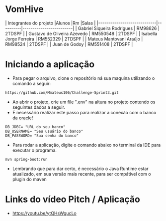# VomHive

|        Integrantes do projeto
|Alunos                       |Rm        |Salas                    |
|-----------------------------|----------|-------------------------|
| Gabriel Siqueira Rodrigues  | RM98626  | 2TDSPF                  |
| Gustavo de Oliveira Azevedo | RM550548 | 2TDSPF                  |
| Isabella Jorge Ferreira     | RM552329 | 2TDSPF                  |
| Mateus Mantovani Araújo     | RM98524  | 2TDSPF                  |
| Juan de Godoy               | RM551408 | 2TDSPF                  |


# Iniciando a aplicação

- Para pegar o arquivo, clone o repositório ná sua maquina utilizando o comando a seguir:
```
https://github.com/Mmateus106/Challenge-Sprint3.git
```
- Ao abrir o projeto, crie um file ".env" na altura no projeto contendo os seguintes dados a seguir.
- É necessário realizar este passo para realizar a conexão com o banco da oracle!
```
DB_JDBC= "URL do seu banco"
DB_USERNAME= "Seu usuário do banco"
DB_PASSWORD= "Sua senha do banco"
```
- Para rodar a aplicação, digite o comando abaixo no terminal da IDE para executar o programa.
```
mvn spring-boot:run
```
- Lembrando que para dar certo, é necessário o Java Runtime estar atualizado, em sua versão mais recente, para ser compátivel com o plugin do maven

# Links do vídeo Pitch / Aplicação

- https://youtu.be/ytQHsWgucLo
